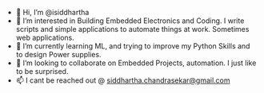 - 👋 Hi, I’m @isiddhartha
- 👀 I’m interested in Building Embedded Electronics and Coding. I write scripts and simple applications to automate things at work. Sometimes web applications.
- 🌱 I’m currently learning ML, and trying to improve my Python Skills and to design Power supplies.
- 💞️ I’m looking to collaborate on Embedded Projects, automation. I just like to be surprised.
- 📫 I cant be reached out @ siddhartha.chandrasekar@gmail.com

